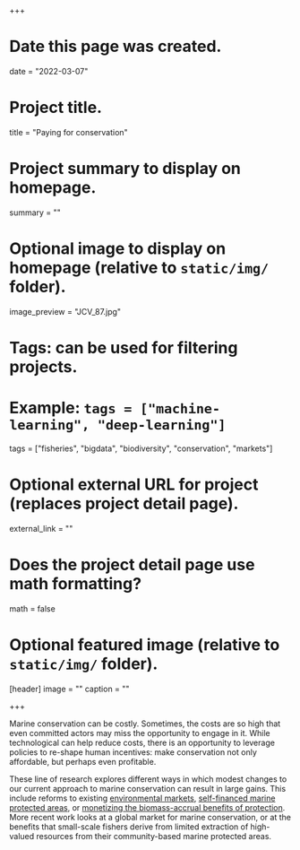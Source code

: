 +++
# Date this page was created.
date = "2022-03-07"

# Project title.
title = "Paying for conservation"

# Project summary to display on homepage.
summary = ""

# Optional image to display on homepage (relative to `static/img/` folder).
image_preview = "JCV_87.jpg"

# Tags: can be used for filtering projects.
# Example: `tags = ["machine-learning", "deep-learning"]`
tags = ["fisheries", "bigdata", "biodiversity", "conservation", "markets"]

# Optional external URL for project (replaces project detail page).
external_link = ""

# Does the project detail page use math formatting?
math = false

# Optional featured image (relative to `static/img/` folder).
[header]
image = ""
caption = ""

+++

Marine conservation can be costly. Sometimes, the costs are so high that even committed actors may miss the opportunity to engage in it. While technological can help reduce costs, there is an opportunity to leverage policies to re-shape human incentives: make conservation not only affordable, but perhaps even profitable.

These line of research explores different ways in which modest changes to our current approach to marine conservation can result in large gains. This include reforms to existing [environmental markets](https://villasenor-derbez.com/publication/011_markets_conservation/), [self-financed marine protected areas](https://villasenor-derbez.com/publication/015_blue_halos/), or [monetizing the biomass-accrual benefits of protection](https://villasenor-derbez.com/publication/021_biomass_accrual/). More recent work looks at a global market for marine conservation, or at the benefits that small-scale fishers derive from limited extraction of high-valued resources from their community-based marine protected areas.